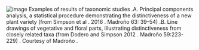 ![image](https://user-images.githubusercontent.com/75465037/103789219-b7834e00-507a-11eb-8414-74b70407c6ed.png)
Examples  of  results  of  taxonomic  studies .A. Principal  components  analysis,  a  statistical  procedure  demonstrating  the  distinctiveness  of  a  new  plant  variety  (from  Simpson  et  al .  2016 .  Madroño  63:  39–54) .B. Line drawings of vegetative and floral parts, illustrating distinctiveness from closely related taxa (from Dodero and Simpson 2012 . Madroño 59:223-229) . Courtesy of Madroño .